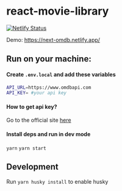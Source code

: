 # react-movie-library

[![Netlify Status](https://api.netlify.com/api/v1/badges/9fde4b21-89cd-4855-9425-ff033b3679bc/deploy-status)](https://app.netlify.com/sites/next-omdb/deploys)

Demo: https://next-omdb.netlify.app/

## Run on your machine:

#### Create `.env.local` and add these variables

```sh
API_URL=https://www.omdbapi.com
API_KEY= #your api key
```

#### How to get api key?

Go to the official site [here](https://www.omdbapi.com/apikey.aspx)

#### Install deps and run in dev mode

`yarn`
`yarn start`

## Development

Run `yarn husky install` to enable husky
